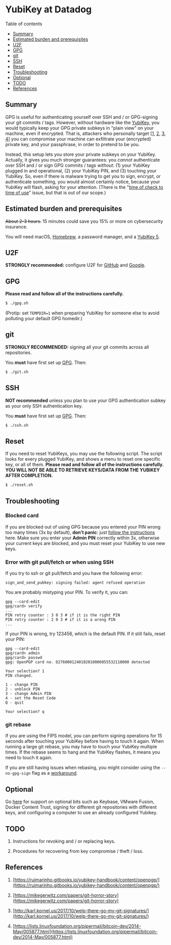 # YubiKey at Datadog

Table of contents

- [Summary](#summary)
- [Estimated burden and prerequisites](#estimated-burden-and-prerequisites)
- [U2F](#u2f)
- [GPG](#gpg)
- [git](#git)
- [SSH](#ssh)
- [Reset](#reset)
- [Troubleshooting](#troubleshooting)
- [Optional](#optional)
- [TODO](#todo)
- [References](#references)

## Summary

GPG is useful for authenticating yourself over SSH and / or GPG-signing your
git commits / tags. However, without hardware like the
[YubiKey](https://www.yubico.com/products/yubikey-hardware/), you would
typically keep your GPG private subkeys in "plain view" on your machine, even
if encrypted. That is, attackers who personally target
[[1](https://www.kennethreitz.org/essays/on-cybersecurity-and-being-targeted),
[2](https://bitcoingold.org/critical-warning-nov-26/),
[3](https://panic.com/blog/stolen-source-code/),
[4](https://www.fox-it.com/en/insights/blogs/blog/fox-hit-cyber-attack/)] you
can compromise your machine can exfiltrate your (encrypted) private key, and
your passphrase, in order to pretend to be you.

Instead, this setup lets you store your private subkeys on your YubiKey.
Actually, it gives you much stronger guarantees: you *cannot* authenticate over
SSH and / or sign GPG commits / tags *without*: (1) your YubiKey plugged in and
operational, (2) your YubiKey PIN, and (3) touching your YubiKey. So, even if
there is malware trying to get you to sign, encrypt, or authenticate something,
you would almost certainly notice, because your YubiKey will flash, asking for
your attention. (There is the "[time of check to time of
use](https://en.wikipedia.org/wiki/Time_of_check_to_time_of_use)" issue,
but that is out of our scope.)

## Estimated burden and prerequisites

<s>About 2-3 hours.</s> 15 minutes could save you 15% or more on cybersecurity
insurance.

You will need macOS, [Homebrew](https://brew.sh/), a password manager, and a
[YubiKey 5](https://www.yubico.com/products/yubikey-hardware/).

## U2F

**STRONGLY recommended:** configure U2F for
[GitHub](https://help.github.com/articles/configuring-two-factor-authentication/#configuring-two-factor-authentication-using-fido-u2f)
and
[Google](https://www.yubico.com/support/knowledge-base/categories/articles/how-to-use-your-yubikey-with-google/).

## GPG

**Please read and follow all of the instructions carefully.**

```bash
$ ./gpg.sh
```

(Protip: set `TEMPDIR=1` when preparing YubiKey for someone else to avoid
polluting your default GPG homedir.)

## git

**STRONGLY RECOMMENDED:** signing all your git commits across all repositories.

You **must** have first set up [GPG](#gpg). Then:

```bash
$ ./git.sh
```


## SSH

**NOT recommended** unless you plan to use your GPG authentication subkey as
your only SSH authentication key.

You **must** have first set up [GPG](#gpg). Then:

```bash
$ ./ssh.sh
```


## Reset

If you need to reset YubiKeys, you may use the following script. The script looks for every plugged YubiKey,
and shows a menu to reset one specific key, or all of them.
**Please read and follow all of the instructions carefully. YOU WILL NOT BE ABLE TO RETRIEVE KEYS/DATA FROM THE YUBIKEY AFTER COMPLETION.**

```bash
$ ./reset.sh
```

## Troubleshooting

### Blocked card

If you are blocked out of using GPG because you entered your PIN wrong too
many times (3x by default), **don’t panic**: just [follow the
instructions](https://github.com/ruimarinho/yubikey-handbook/blob/master/openpgp/troubleshooting/gpg-failed-to-sign-the-data.md)
here. Make sure you enter your **Admin PIN** correctly within 3x, otherwise
your current keys are blocked, and you must reset your YubiKey to use new keys.

### Error with git pull/fetch or when using SSH
If you try to ssh or git pull/fetch and you have the following error:
```
sign_and_send_pubkey: signing failed: agent refused operation
```
You are probably mistyping your PIN. To verify it, you can:
```
gpg --card-edit
gpg/card> verify
...
PIN retry counter : 3 0 3 # if it is the right PIN
PIN retry counter : 2 0 3 # if it is a wrong PIN
...
```
If your PIN is wrong, try 123456, which is the default PIN.
If it still fails, reset your PIN:
```
gpg --card-edit
gpg/card> admin
gpg/card> passwd
gpg: OpenPGP card no. D2760001240102010006055532110000 detected

Your selection? 1
PIN changed.

1 - change PIN
2 - unblock PIN
3 - change Admin PIN
4 - set the Reset Code
Q - quit

Your selection? q
```

### git rebase

If you are using the FIPS model, you can perform signing operations for 15
seconds after touching your YubiKey before having to touch it again. When
running a large git rebase, you may have to touch your YubiKey multiple times.
If the rebase seems to hang and the YubiKey flashes, it means you need to touch
it again.

If you are still having issues when rebasing, you might consider using
the `--no-gpg-sign` flag as a [workaround](https://github.com/DataDog/yubikey/issues/19).


## Optional

Go [here](docs/optional.md) for support on optional bits such as Keybase, VMware Fusion, Docker Content Trust, signing for different git repositories with different keys, and configuring a computer to use an already configured Yubikey.

## TODO

1. Instructions for revoking and / or replacing keys.

2. Procedures for recovering from key compromise / theft / loss.

## References

1. [https://ruimarinho.gitbooks.io/yubikey-handbook/content/openpgp/](https://ruimarinho.gitbooks.io/yubikey-handbook/content/openpgp/)

2. [https://mikegerwitz.com/papers/git-horror-story](https://mikegerwitz.com/papers/git-horror-story)

3. [http://karl.kornel.us/2017/10/welp-there-go-my-git-signatures/](http://karl.kornel.us/2017/10/welp-there-go-my-git-signatures/)

4. [https://lists.linuxfoundation.org/pipermail/bitcoin-dev/2014-May/005877.html](https://lists.linuxfoundation.org/pipermail/bitcoin-dev/2014-May/005877.html)

